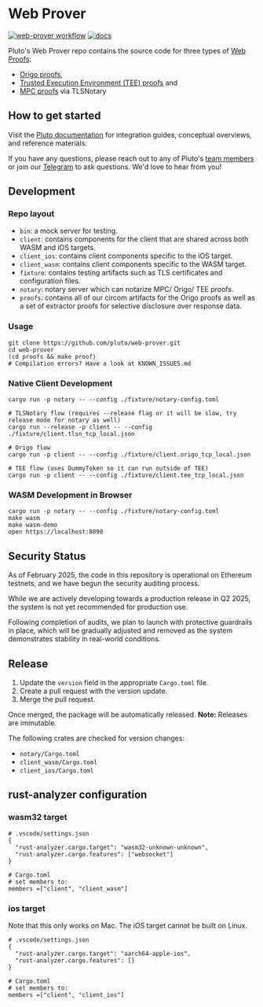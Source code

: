 # Web Prover

[![web-prover workflow](https://github.com/pluto/web-prover/actions/workflows/web-prover.yaml/badge.svg)](https://github.com/pluto/web-prover/actions/workflows/web-prover.yaml)
[![docs](https://img.shields.io/badge/docs-e28f00)](https://docs.pluto.xyz)

Pluto's Web Prover repo contains the source code for three types of [Web Proofs](https://pluto.xyz/blog/introducing-pluto#1927a922ef2980748958f9f1fa514320):

- [Origo proofs](https://pluto.xyz/blog/web-proof-techniques-origo-mode),
- [Trusted Execution Environment (TEE) proofs](https://pluto.xyz/blog/web-proof-techniques-tee-mode) and
- [MPC proofs](https://pluto.xyz/blog/web-proof-techniques-mpc-mode) via TLSNotary

## How to get started

Visit the [Pluto documentation](https://docs.pluto.xyz) for integration guides, conceptual overviews, and reference materials.

If you have any questions, please reach out to any of Pluto's [team members](https://pluto.xyz/team) or join our [Telegram](https://t.me/pluto_xyz) to ask questions. We'd love to hear from you!


## Development

### Repo layout

- `bin`: a mock server for testing.
- `client`: contains components for the client that are shared across both WASM and iOS targets.
- `client_ios`: contains client components specific to the iOS target.
- `client_wasm`: contains client components specific to the WASM target.
- `fixture`: contains testing artifacts such as TLS certificates and configuration files.
- `notary`: notary server which can notarize MPC/ Origo/ TEE proofs.
- `proofs`: contains all of our circom artifacts for the Origo proofs as well as a set of extractor proofs for selective disclosure over response data.

### Usage

```
git clone https://github.com/pluto/web-prover.git
cd web-prover
(cd proofs && make proof)
# Compilation errors? Have a look at KNOWN_ISSUES.md
```

### Native Client Development

```
cargo run -p notary -- --config ./fixture/notary-config.toml

# TLSNotary flow (requires --release flag or it will be slow, try release mode for notary as well)
cargo run --release -p client -- --config ./fixture/client.tlsn_tcp_local.json

# Origo flow
cargo run -p client -- --config ./fixture/client.origo_tcp_local.json

# TEE flow (uses DummyToken so it can run outside of TEE)
cargo run -p client -- --config ./fixture/client.tee_tcp_local.json
```

### WASM Development in Browser

```
cargo run -p notary -- --config ./fixture/notary-config.toml
make wasm
make wasm-demo
open https://localhost:8090
```

## Security Status

As of February 2025, the code in this repository is operational on Ethereum testnets, and we have begun the security auditing process.

While we are actively developing towards a production release in Q2 2025, the system is not yet recommended for production use.

Following completion of audits, we plan to launch with protective guardrails in place, which will be gradually adjusted and removed as the system demonstrates stability in real-world conditions.

## Release

1. Update the `version` field in the appropriate `Cargo.toml` file.
2. Create a pull request with the version update.
3. Merge the pull request.

Once merged, the package will be automatically released.
**Note:** Releases are immutable.

The following crates are checked for version changes:

- `notary/Cargo.toml`
- `client_wasm/Cargo.toml`
- `client_ios/Cargo.toml`

## rust-analyzer configuration

### wasm32 target

```
# .vscode/settings.json
{
  "rust-analyzer.cargo.target": "wasm32-unknown-unknown",
  "rust-analyzer.cargo.features": ["websocket"]
}

# Cargo.toml
# set members to:
members =["client", "client_wasm"]
```

### ios target

Note that this only works on Mac. The iOS target cannot be built on Linux.

```
# .vscode/settings.json
{
  "rust-analyzer.cargo.target": "aarch64-apple-ios",
  "rust-analyzer.cargo.features": []
}

# Cargo.toml
# set members to:
members =["client", "client_ios"]
```
